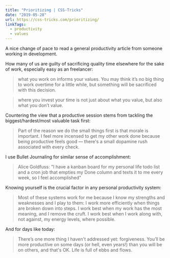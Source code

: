 ```yaml
---
title: "Prioritizing | CSS-Tricks"
date: "2019-05-28"
url: https://css-tricks.com/prioritizing/
linkTags:
  - productivity
  - values
---
```


A nice change of pace to read a general productivity article from someone working in development.

How many of us are guilty of sacrificing quality time elsewhere for the sake of work, especially easy as an freelancer:

> what you work on informs your values. You may think it’s no big thing to work overtime for a little while, but something will be sacrificed with this decision.

> where you invest your time is not just about what you value, but also what you don’t value.

Countering the view that a productive session stems from tackling the biggest/hardest/most valuable task first:

> Part of the reason we do the small things first is that morale is important. I feel more incensed to get my other work done because being productive feels good — there's a small dopamine rush associated with every check.

I use Bullet Journaling for similar sense of accomplishment:

> Alice Goldfuss: "I have a kanban board for my personal life todo list and a cron job that empties my Done column and texts it to me every week, so I feel accomplished"

Knowing yourself is the crucial factor in any personal productivity system:

> Most of these systems work for me because I know my strengths and weaknesses and I play to them: I work more efficiently when things are broken down into steps. I work best when my work has the most meaning, and I remove the cruft. I work best when I work along with, not against, my energy levels, where possible.

And for days like today:

> There’s one more thing I haven't addressed yet: forgiveness. You’ll be more productive on some days (or hell, even years!) than you will be on others, and that's OK. Life is full of ebbs and flows.

